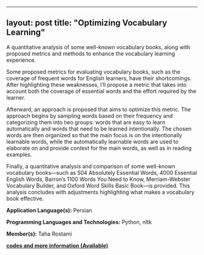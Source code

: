  ---
 layout: post
 title: "Optimizing Vocabulary Learning"
---

A quantitative analysis of some well-known vocabulary books, along with proposed metrics and methods to enhance the vocabulary learning experience.

Some proposed metrics for evaluating vocabulary books, such as the coverage of frequent words for English learners, have their shortcomings. After highlighting these weaknesses, I’ll propose a metric that takes into account both the coverage of essential words and the effort required by the learner.

Afterward, an approach is proposed that aims to optimize this metric. The approach begins by sampling words based on their frequency and categorizing them into two groups: words that are easy to learn automatically and words that need to be learned intentionally. The chosen words are then organized so that the main focus is on the intentionally learnable words, while the automatically learnable words are used to elaborate on and provide context for the main words, as well as in reading examples.

Finally, a quantitative analysis and comparison of some well-known vocabulary books—such as 504 Absolutely Essential Words, 4000 Essential English Words, Barron’s 1100 Words You Need to Know, Merriam-Webster Vocabulary Builder, and Oxford Word Skills Basic Book—is provided. This analysis concludes with adjustments highlighting what makes a vocabulary book effective.

**Application Language(s):** Persian

**Programming Languages and Technologies:** Python, nltk

**Member(s):** Taha Rostami

**[codes and more information (Available)](https://gist.github.com/TahaRostami/d1067af6ac9864e752eefa5bff52cb4a)**
